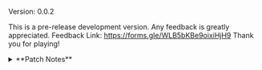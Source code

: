 Version: 0.0.2

This is a pre-release development version. Any feedback is greatly appreciated.
Feedback Link: https://forms.gle/WLB5bKBe9oixiHjH9
Thank you for playing!<details>
<summary>**Patch Notes**</summary>
<br>
- Fixed 173 chamber from not appearing in collision checks done by other rooms.
- Added these sick patch notes as a tool in unity :)
</details>
